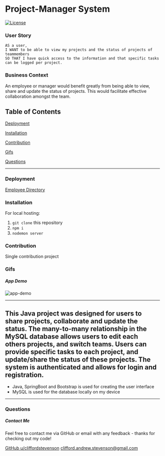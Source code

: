 # Project-Manager System
[![License](https://img.shields.io/badge/license-Other-orange)](https://opensource.org/licenses)

### User Story
```
AS a user, 
I WANT to be able to view my projects and the status of projects of teammembers
SO THAT I have quick access to the information and that specific tasks can be logged per project.
```

### Business Context

An employee or manager would benefit greatly from being able to view, share and update the status of projects. This would facilitate effective collaboration amongst the team.

## Table of Contents

[Deployment](#deployment)

[Installation](#installation)

[Contribution](#contribution)

[Gifs](#gifs)

[Questions](#questions)

----

<a name="deployment"></a>
### Deployment

[Employee Directory](https://cliffordstevenson.github.io/project-manager/)

<a name="installation"></a>
### Installation

For local hosting:

1. `git clone` this repository
2. `npm i`
3. `nodemon server`

<a name="contribution"></a>
### Contribution

Single contribution project 

<a name="gifs"></a>
### Gifs

##### App Demo
![app-demo](./img/app-demo.gif) 

----
## This Java project was designed for users to share projects, collaborate and update the status. The many-to-many relationship in the MySQL database allows users to edit each others projects, and switch teams. Users can provide specific tasks to each project, and update/share the status of these projects. The system is authenticated and allows for login and registration.  

* Java, SpringBoot and Bootstrap is used for creating the user interface
* MySQL is used for the database locally on my device

----

<a name="questions"></a>
### Questions
##### Contact Me

Feel free to contact me via GitHub or email with any feedback - thanks for checking out my code!

[GitHub u/cliffordstevenson](https://github.com/cliffordstevenson/)
clifford.andrew.stevenson@gmail.com
